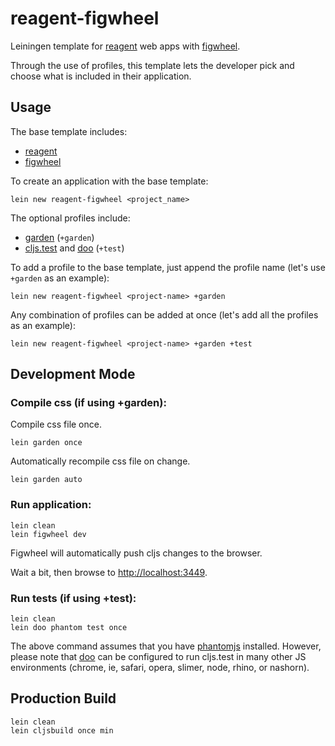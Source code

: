 # reagent-figwheel

Leiningen template for [reagent](https://github.com/holmsand/reagent) web apps with [figwheel](https://github.com/bhauman/lein-figwheel).

Through the use of profiles, this template lets the developer pick and choose what is included in their application.

## Usage

The base template includes:

* [reagent](https://github.com/reagent-project/reagent)
* [figwheel](https://github.com/bhauman/lein-figwheel)

To create an application with the base template:

```
lein new reagent-figwheel <project_name>
```

The optional profiles include:

* [garden](https://github.com/noprompt/garden) (`+garden`)
* [cljs.test](https://github.com/clojure/clojurescript/blob/master/src/main/cljs/cljs/test.cljs) and [doo](https://github.com/bensu/doo) (`+test`)

To add a profile to the base template, just append the profile name (let's use `+garden` as an example):

```
lein new reagent-figwheel <project-name> +garden
```

Any combination of profiles can be added at once (let's add all the profiles as an example):

```
lein new reagent-figwheel <project-name> +garden +test
```

## Development Mode

### Compile css (if using +garden):

Compile css file once.

```
lein garden once
```

Automatically recompile css file on change.

```
lein garden auto
```

### Run application:

```
lein clean
lein figwheel dev
```

Figwheel will automatically push cljs changes to the browser.

Wait a bit, then browse to [http://localhost:3449](http://localhost:3449).

### Run tests (if using +test):

```
lein clean
lein doo phantom test once
```

The above command assumes that you have [phantomjs](https://www.npmjs.com/package/phantomjs) installed. However, please note that [doo](https://github.com/bensu/doo) can be configured to run cljs.test in many other JS environments (chrome, ie, safari, opera, slimer, node, rhino, or nashorn). 

## Production Build

```
lein clean
lein cljsbuild once min
